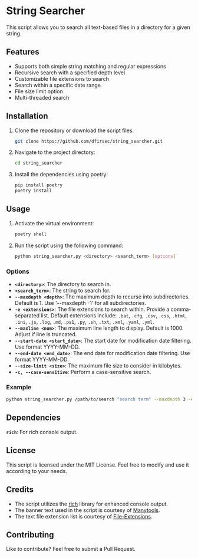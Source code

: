 # String Searcher

This script allows you to search all text-based files in a directory for a given string.

## Features

- Supports both simple string matching and regular expressions
- Recursive search with a specified depth level
- Customizable file extensions to search
- Search within a specific date range
- File size limit option
- Multi-threaded search

## Installation

1. Clone the repository or download the script files.

    ```bash
    git clone https://github.com/dfirsec/string_searcher.git
    ```

2. Navigate to the project directory:

    ```bash
    cd string_searcher
    ```

3. Install the dependencies using poetry:

    ```bash
    pip install poetry
    poetry install
    ```

## Usage

1. Activate the virtual environment:

    ```bash
    poetry shell
    ```

2. Run the script using the following command:

    ```bash
    python string_searcher.py <directory> <search_term> [options]
    ```

### Options

- **`<directory>`**: The directory to search in.
- **`<search_term>`**: The string to search for.
- **`--maxdepth <depth>`**: The maximum depth to recurse into subdirectories. Default is 1. Use '--maxdepth -1' for all subdirectories.
- **`-e <extensions>`**: The file extensions to search within. Provide a comma-separated list. Default extensions include: `.bat`, `.cfg`, `.csv`, `.css`, `.html`, `.ini`, `.js`, `.log`, `.md`, `.ps1`, `.py`, `.sh`, `.txt`, `.xml`, `.yaml`, `.yml`.
- **`--maxline <num>`**: The maximum line length to display. Default is 1000. Adjust if line is truncated.
- **`--start-date <start_date>`**: The start date for modification date filtering. Use format YYYY-MM-DD.
- **`--end-date <end_date>`**: The end date for modification date filtering. Use format YYYY-MM-DD.
- **`--size-limit <size>`**: The maximum file size to consider in kilobytes.
- **`-c, --case-sensitive`**: Perform a case-sensitive search.

### Example

```bash
python string_searcher.py /path/to/search "search term" --maxdepth 3 -e .txt,.py,.md --maxline 500 --start-date 2023-01-01 --size-limit 1024
```

## Dependencies

**`rich`**: For rich console output.

## License

This script is licensed under the MIT License. Feel free to modify and use it according to your needs.

## Credits

- The script utilizes the [rich](https://github.com/Textualize/rich) library for enhanced console output.
- The banner text used in the script is courtesy of [Manytools](https://manytools.org/hacker-tools/ascii-banner/).
- The text file extension list is courtesy of [File-Extensions](https://www.file-extensions.org/filetype/extension/name/text-files).

## Contributing

Like to contribute? Feel free to submit a Pull Request.
